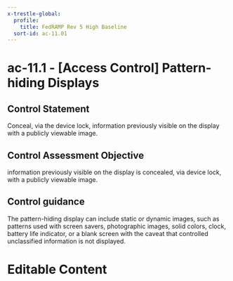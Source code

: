 ```yaml
---
x-trestle-global:
  profile:
    title: FedRAMP Rev 5 High Baseline
  sort-id: ac-11.01
---
```


# ac-11.1 - \[Access Control\] Pattern-hiding Displays

## Control Statement

Conceal, via the device lock, information previously visible on the display with a publicly viewable image.

## Control Assessment Objective

information previously visible on the display is concealed, via device lock, with a publicly viewable image.

## Control guidance

The pattern-hiding display can include static or dynamic images, such as patterns used with screen savers, photographic images, solid colors, clock, battery life indicator, or a blank screen with the caveat that controlled unclassified information is not displayed.

# Editable Content

<!-- Make additions and edits below -->
<!-- The above represents the contents of the control as received by the profile, prior to additions. -->
<!-- If the profile makes additions to the control, they will appear below. -->
<!-- The above markdown may not be edited but you may edit the content below, and/or introduce new additions to be made by the profile. -->
<!-- If there is a yaml header at the top, parameter values may be edited. Use --set-parameters to incorporate the changes during assembly. -->
<!-- The content here will then replace what is in the profile for this control, after running profile-assemble. -->
<!-- The current profile has no added parts for this control, but you may add new ones here. -->
<!-- Each addition must have a heading either of the form ## Control my_addition_name -->
<!-- or ## Part a. (where the a. refers to one of the control statement labels.) -->
<!-- "## Control" parts are new parts added after the statement part. -->
<!-- "## Part" parts are new parts added into the top-level statement part with that label. -->
<!-- Subparts may be added with nested hash levels of the form ### My Subpart Name -->
<!-- underneath the parent ## Control or ## Part being added -->
<!-- See https://oscal-compass.github.io/compliance-trestle/tutorials/ssp_profile_catalog_authoring/ssp_profile_catalog_authoring for guidance. -->
